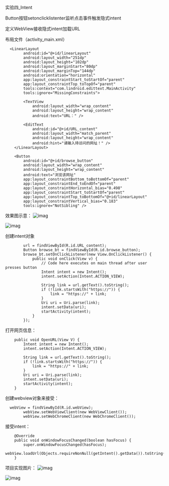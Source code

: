 实验四_Intent



Button按钮setonclicklistenter监听点击事件触发隐式intent

定义WebView接收隐式intent加载URL



布局文件（activity_main.xml）

```
  <LinearLayout
        android:id="@+id/linearLayout"
        android:layout_width="251dp"
        android:layout_height="102dp"
        android:layout_marginStart="80dp"
        android:layout_marginTop="144dp"
        android:orientation="horizontal"
        app:layout_constraintStart_toStartOf="parent"
        app:layout_constraintTop_toTopOf="parent"
        tools:context="com.lindroid.edittext.MainActivity"
        tools:ignore="MissingConstraints">

        <TextView
            android:layout_width="wrap_content"
            android:layout_height="wrap_content"
            android:text="URL：" />

        <EditText
            android:id="@+id/URL_content"
            android:layout_width="match_parent"
            android:layout_height="wrap_content"
            android:hint="请输入待访问的网址！" />
    </LinearLayout>

    <Button
        android:id="@+id/browse_button"
        android:layout_width="wrap_content"
        android:layout_height="wrap_content"
        android:text="浏览该网址"
        app:layout_constraintBottom_toBottomOf="parent"
        app:layout_constraintEnd_toEndOf="parent"
        app:layout_constraintHorizontal_bias="0.498"
        app:layout_constraintStart_toStartOf="parent"
        app:layout_constraintTop_toBottomOf="@+id/linearLayout"
        app:layout_constraintVertical_bias="0.183"
        tools:ignore="NotSibling" />

```

效果图示意：
![imag](https://github.com/ZiChang818/demo04/blob/master/demo%20photo/ui%E8%AE%BE%E8%AE%A1%E5%9B%BE.png)

![imag](https://github.com/ZiChang818/demo04/blob/master/demo%20photo/%E9%A1%B9%E7%9B%AEui%E6%9C%80%E7%BB%88%E5%AE%9E%E7%8E%B0%E5%9B%BE.png)


创建intent对象

```
        url = findViewById(R.id.URL_content);
        Button browse_bt = findViewById(R.id.browse_button);
        browse_bt.setOnClickListener(new View.OnClickListener() {
            public void onClick(View v) {
                // Code here executes on main thread after user presses button
                Intent intent = new Intent();
                intent.setAction(Intent.ACTION_VIEW);

                String link = url.getText().toString();
                if (!link.startsWith("https://")) {
                    link = "https://" + link;
                }
                Uri uri = Uri.parse(link);
                intent.setData(uri);
                startActivity(intent);
            }
        });
```





打开网页信息：

```
    public void OpenURL(View V) {
        Intent intent = new Intent();
        intent.setAction(Intent.ACTION_VIEW);

        String link = url.getText().toString();
        if (!link.startsWith("https://")) {
            link = "https://" + link;
        }
        Uri uri = Uri.parse(link);
        intent.setData(uri);
        startActivity(intent);
    }
```



创建webview对象来接受：

```
  webView = findViewById(R.id.webView);
        webView.setWebViewClient(new WebViewClient());
        webView.setWebChromeClient(new WebChromeClient());
```



接受intent：

```
    @Override
    public void onWindowFocusChanged(boolean hasFocus) {
        super.onWindowFocusChanged(hasFocus);
        webView.loadUrl(Objects.requireNonNull(getIntent().getData()).toString());
    }
```



项目实现图片：
![imag](https://github.com/ZiChang818/demo04/blob/master/demo%20photo/%E9%80%89%E6%8B%A9intent%E7%9A%84%E6%B5%8F%E8%A7%88%E5%99%A8.png)

![imag](https://github.com/ZiChang818/demo04/blob/master/demo%20photo/%E9%A1%B9%E7%9B%AE%E6%88%90%E5%8A%9F%E5%AE%9E%E7%8E%B0.png)

